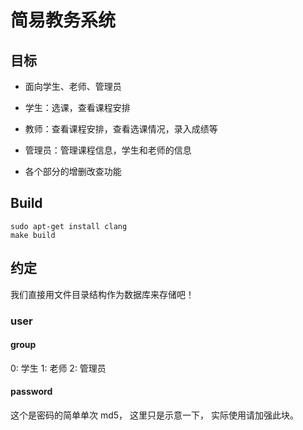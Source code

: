 # 简易教务系统

## 目标

- 面向学生、老师、管理员

- 学生：选课，查看课程安排

- 教师：查看课程安排，查看选课情况，录入成绩等

- 管理员：管理课程信息，学生和老师的信息

- 各个部分的增删改查功能

## Build

```
sudo apt-get install clang
make build
```

## 约定

我们直接用文件目录结构作为数据库来存储吧！

### user

#### group

0: 学生
1: 老师
2: 管理员

#### password

这个是密码的简单单次 md5，
这里只是示意一下，
实际使用请加强此块。

